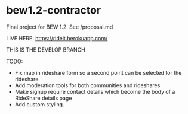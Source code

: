 # bew1.2-contractor
Final project for BEW 1.2. See /proposal.md

LIVE HERE: https://rideit.herokuapp.com/

THIS IS THE DEVELOP BRANCH



TODO:
- Fix map in rideshare form so a second point can be selected for the rideshare
- Add moderation tools for both communities and rideshares
- Make signup require contact details which become the body of a RideShare details page
- Add custom styling.
